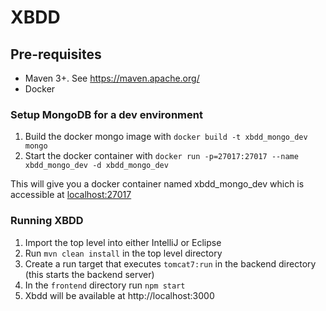 # XBDD

## Pre-requisites

-   Maven 3+. See https://maven.apache.org/
-   Docker

### Setup MongoDB for a dev environment

1. Build the docker mongo image with `docker build -t xbdd_mongo_dev mongo`
1. Start the docker container with `docker run -p=27017:27017 --name xbdd_mongo_dev -d xbdd_mongo_dev`

This will give you a docker container named xbdd_mongo_dev which is accessible at
[localhost:27017](http://localhost:27017)

### Running XBDD

1. Import the top level into either IntelliJ or Eclipse
1. Run `mvn clean install` in the top level directory
1. Create a run target that executes `tomcat7:run` in the backend directory (this starts the backend server)
1. In the `frontend` directory run `npm start`
1. Xbdd will be available at http://localhost:3000
